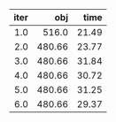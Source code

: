 |  iter |      obj |    time |
| -----:| --------:| -------:|
| $1.0$ |  $516.0$ | $21.49$ |
| $2.0$ | $480.66$ | $23.77$ |
| $3.0$ | $480.66$ | $31.84$ |
| $4.0$ | $480.66$ | $30.72$ |
| $5.0$ | $480.66$ | $31.25$ |
| $6.0$ | $480.66$ | $29.37$ |

